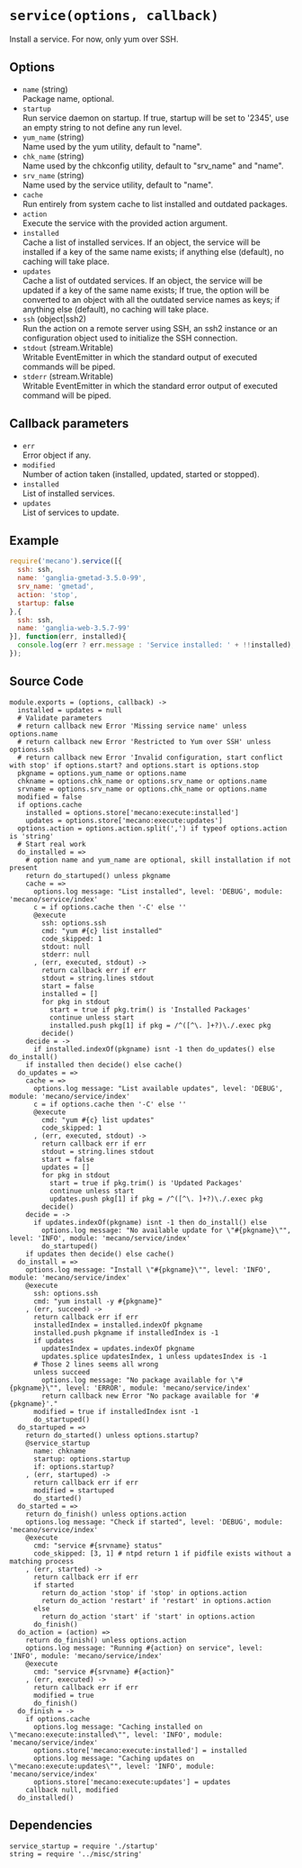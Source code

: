 
# `service(options, callback)`

Install a service. For now, only yum over SSH.

## Options

*   `name` (string)   
    Package name, optional.   
*   `startup`   
    Run service daemon on startup. If true, startup will be set to '2345', use
    an empty string to not define any run level.   
*   `yum_name` (string)   
    Name used by the yum utility, default to "name".   
*   `chk_name` (string)   
    Name used by the chkconfig utility, default to "srv_name" and "name".   
*   `srv_name` (string)   
    Name used by the service utility, default to "name".   
*   `cache`   
    Run entirely from system cache to list installed and outdated packages.   
*   `action`   
    Execute the service with the provided action argument.   
*   `installed`   
    Cache a list of installed services. If an object, the service will be
    installed if a key of the same name exists; if anything else (default), no
    caching will take place.   
*   `updates`   
    Cache a list of outdated services. If an object, the service will be updated
    if a key of the same name exists; If true, the option will be converted to
    an object with all the outdated service names as keys; if anything else
    (default), no caching will take place.   
*   `ssh` (object|ssh2)   
    Run the action on a remote server using SSH, an ssh2 instance or an
    configuration object used to initialize the SSH connection.   
*   `stdout` (stream.Writable)   
    Writable EventEmitter in which the standard output of executed commands will
    be piped.   
*   `stderr` (stream.Writable)   
    Writable EventEmitter in which the standard error output of executed command
    will be piped.   

## Callback parameters

*   `err`   
    Error object if any.   
*   `modified`   
    Number of action taken (installed, updated, started or stopped).   
*   `installed`   
    List of installed services.   
*   `updates`   
    List of services to update.   

## Example

```js
require('mecano').service([{
  ssh: ssh,
  name: 'ganglia-gmetad-3.5.0-99',
  srv_name: 'gmetad',
  action: 'stop',
  startup: false
},{
  ssh: ssh,
  name: 'ganglia-web-3.5.7-99'
}], function(err, installed){
  console.log(err ? err.message : 'Service installed: ' + !!installed);
});
```

## Source Code

    module.exports = (options, callback) ->
      installed = updates = null
      # Validate parameters
      # return callback new Error 'Missing service name' unless options.name
      # return callback new Error 'Restricted to Yum over SSH' unless options.ssh
      # return callback new Error 'Invalid configuration, start conflict with stop' if options.start? and options.start is options.stop
      pkgname = options.yum_name or options.name
      chkname = options.chk_name or options.srv_name or options.name
      srvname = options.srv_name or options.chk_name or options.name
      modified = false
      if options.cache
        installed = options.store['mecano:execute:installed']
        updates = options.store['mecano:execute:updates']
      options.action = options.action.split(',') if typeof options.action is 'string'
      # Start real work
      do_installed = =>
        # option name and yum_name are optional, skill installation if not present
        return do_startuped() unless pkgname
        cache = =>
          options.log message: "List installed", level: 'DEBUG', module: 'mecano/service/index'
          c = if options.cache then '-C' else ''
          @execute
            ssh: options.ssh
            cmd: "yum #{c} list installed"
            code_skipped: 1
            stdout: null
            stderr: null
          , (err, executed, stdout) ->
            return callback err if err
            stdout = string.lines stdout
            start = false
            installed = []
            for pkg in stdout
              start = true if pkg.trim() is 'Installed Packages'
              continue unless start
              installed.push pkg[1] if pkg = /^([^\. ]+?)\./.exec pkg
            decide()
        decide = ->
          if installed.indexOf(pkgname) isnt -1 then do_updates() else do_install()
        if installed then decide() else cache()
      do_updates = =>
        cache = =>
          options.log message: "List available updates", level: 'DEBUG', module: 'mecano/service/index'
          c = if options.cache then '-C' else ''
          @execute
            cmd: "yum #{c} list updates"
            code_skipped: 1
          , (err, executed, stdout) ->
            return callback err if err
            stdout = string.lines stdout
            start = false
            updates = []
            for pkg in stdout
              start = true if pkg.trim() is 'Updated Packages'
              continue unless start
              updates.push pkg[1] if pkg = /^([^\. ]+?)\./.exec pkg
            decide()
        decide = ->
          if updates.indexOf(pkgname) isnt -1 then do_install() else
            options.log message: "No available update for \"#{pkgname}\"", level: 'INFO', module: 'mecano/service/index'
            do_startuped()
        if updates then decide() else cache()
      do_install = =>
        options.log message: "Install \"#{pkgname}\"", level: 'INFO', module: 'mecano/service/index'
        @execute
          ssh: options.ssh
          cmd: "yum install -y #{pkgname}"
        , (err, succeed) ->
          return callback err if err
          installedIndex = installed.indexOf pkgname
          installed.push pkgname if installedIndex is -1
          if updates
            updatesIndex = updates.indexOf pkgname
            updates.splice updatesIndex, 1 unless updatesIndex is -1
          # Those 2 lines seems all wrong
          unless succeed
            options.log message: "No package available for \"#{pkgname}\"", level: 'ERROR', module: 'mecano/service/index'
            return callback new Error "No package available for '#{pkgname}'."
          modified = true if installedIndex isnt -1
          do_startuped()
      do_startuped = =>
        return do_started() unless options.startup?
        @service_startup
          name: chkname
          startup: options.startup
          if: options.startup?
        , (err, startuped) ->
          return callback err if err
          modified = startuped
          do_started()
      do_started = =>
        return do_finish() unless options.action
        options.log message: "Check if started", level: 'DEBUG', module: 'mecano/service/index'
        @execute
          cmd: "service #{srvname} status"
          code_skipped: [3, 1] # ntpd return 1 if pidfile exists without a matching process
        , (err, started) ->
          return callback err if err
          if started
            return do_action 'stop' if 'stop' in options.action
            return do_action 'restart' if 'restart' in options.action
          else
            return do_action 'start' if 'start' in options.action
          do_finish()
      do_action = (action) =>
        return do_finish() unless options.action
        options.log message: "Running #{action} on service", level: 'INFO', module: 'mecano/service/index'
        @execute
          cmd: "service #{srvname} #{action}"
        , (err, executed) ->
          return callback err if err
          modified = true
          do_finish()
      do_finish = ->
        if options.cache
          options.log message: "Caching installed on \"mecano:execute:installed\"", level: 'INFO', module: 'mecano/service/index'
          options.store['mecano:execute:installed'] = installed
          options.log message: "Caching updates on \"mecano:execute:updates\"", level: 'INFO', module: 'mecano/service/index'
          options.store['mecano:execute:updates'] = updates
        callback null, modified
      do_installed()

## Dependencies

    service_startup = require './startup'
    string = require '../misc/string'

